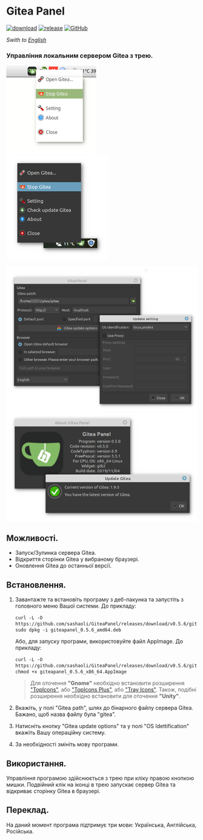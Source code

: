 # Gitea Panel

[![download](https://img.shields.io/github/downloads/sashaoli/GiteaPanel/total?style=plastic)](https://github.com/sashaoli/GiteaPanel/releases/latest) [![release](https://img.shields.io/github/v/release/sashaoli/Giteapanel?style=plastic)](https://github.com/sashaoli/GiteaPanel/releases/latest) [![GitHub](https://img.shields.io/github/license/sashaoli/GiteaPanel?style=plastic)](./LICENSE.md)

_Swith to [English](./README_EN.md)_

### Управління локальним сервером Gitea з трею.

![ScreenMenu](./resource/ScreenMenu.png) ![ScreenMenu2](./resource/ScreenMenu2.png)

![ScreenSeting](./resource/ScreenSeting.png) ![ScreenAbout](./resource/ScreenAbout.png)

## Можливості.
- Запуск/Зупинка сервера Gitea.
- Відкриття сторінки Gitea у вибраному браузері.
- Оновлення Gitea до останньої версії.

## Встановлення.
1. Завантажте та встановіть програму з деб-пакунка та запустіть з головного меню Вашої системи. До прикладу:
    ```
    curl -L -O https://github.com/sashaoli/GiteaPanel/releases/download/v0.5.6/giteapanel_0.5.6_amd64.deb
    sudo dpkg -i giteapanel_0.5.6_amd64.deb
    ```
    Або, для запуску програми, використовуйте файл AppImage. До прикладу:
    ```
    curl -L -O https://github.com/sashaoli/GiteaPanel/releases/download/v0.5.6/giteapanel_0.5.6_x86_64.AppImage
    chmod +x giteapanel_0.5.6_x86_64.AppImage
    ```
    > Для оточення **"Gnome"** необхідно встановити розширення ["TopIcons"](https://extensions.gnome.org/extension/495/topicons/), або ["TopIcons Plus"](https://extensions.gnome.org/extension/1031/topicons/), або ["Tray Icons"](https://extensions.gnome.org/extension/1503/tray-icons/). Також, подібні розширення необхідно встановити для оточення **"Unity"**.

2.  Вкажіть, у полі "Gitea path", шлях до бінарного файлу сервера Gitea. Бажано, щоб назва файлу була "gitea".
3.  Натисніть кнопку "Gitea update options" та у полі "OS Idettification" вкажіть Вашу операційну систему.
4.  За необхідності змініть мову програми.

## Використання.
Управління програмою здійснюється з трею при кліку правою кнопкою мишки. Подвійний клік на іконці в трею запускає сервер Gitea та відкриває сторінку Gitea в браузері.

## Переклад.
На даний момент програма підтримує три мови: Українська, Англійська, Російська.

